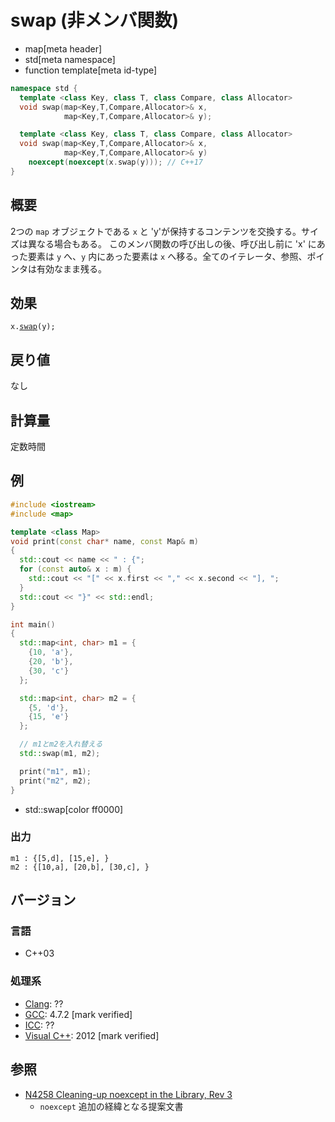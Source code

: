 # swap (非メンバ関数)
* map[meta header]
* std[meta namespace]
* function template[meta id-type]

```cpp
namespace std {
  template <class Key, class T, class Compare, class Allocator>
  void swap(map<Key,T,Compare,Allocator>& x,
            map<Key,T,Compare,Allocator>& y);

  template <class Key, class T, class Compare, class Allocator>
  void swap(map<Key,T,Compare,Allocator>& x,
            map<Key,T,Compare,Allocator>& y)
    noexcept(noexcept(x.swap(y))); // C++17
}
```

## 概要
2つの `map` オブジェクトである `x` と 'y'が保持するコンテンツを交換する。サイズは異なる場合もある。 
このメンバ関数の呼び出しの後、呼び出し前に 'x' にあった要素は `y` へ、`y` 内にあった要素は `x` へ移る。全てのイテレータ、参照、ポインタは有効なまま残る。 


## 効果
`x.`[`swap`](swap.md)`(y);`


## 戻り値
なし


## 計算量
定数時間


## 例
```cpp example
#include <iostream>
#include <map>

template <class Map>
void print(const char* name, const Map& m)
{
  std::cout << name << " : {";
  for (const auto& x : m) {
    std::cout << "[" << x.first << "," << x.second << "], ";
  }
  std::cout << "}" << std::endl;
}

int main()
{
  std::map<int, char> m1 = {
    {10, 'a'},
    {20, 'b'},
    {30, 'c'}
  };

  std::map<int, char> m2 = {
    {5, 'd'},
    {15, 'e'}
  };

  // m1とm2を入れ替える
  std::swap(m1, m2);

  print("m1", m1);
  print("m2", m2);
}
```
* std::swap[color ff0000]

### 出力
```
m1 : {[5,d], [15,e], }
m2 : {[10,a], [20,b], [30,c], }
```

## バージョン
### 言語
- C++03

### 処理系
- [Clang](/implementation.md#clang): ??
- [GCC](/implementation.md#gcc): 4.7.2 [mark verified]
- [ICC](/implementation.md#icc): ??
- [Visual C++](/implementation.md#visual_cpp): 2012 [mark verified]


## 参照
- [N4258 Cleaning-up noexcept in the Library, Rev 3](http://www.open-std.org/jtc1/sc22/wg21/docs/papers/2014/n4258.pdf)
    - `noexcept` 追加の経緯となる提案文書
